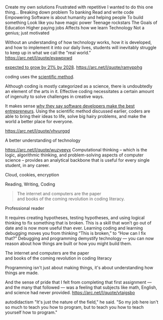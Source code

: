 Create my own solutions
Frustrated with repetitive
I wanted to do this one thing...
Breaking down problem
To banking
Read and write code
Empowering
Software is about humanity and helping people
To build something
Look like you have magic power
Teenage rockstars
The Goals of Education
Higher paying jobs
Affects how we learn
Technology
Not a genius; just motivated

Without an understanding of how technology works, how it is developed, and how to implement it into our daily lives, students will inevitably struggle to keep up in what we call the "real world."
https://arc.net/l/quote/evawpxwd

[expected to grow by 21% by 2028](https://www.bls.gov/ooh/computer-and-information-technology/software-developers.htm).
https://arc.net/l/quote/ramypphg

coding uses the [scientific method](https://www.khanacademy.org/science/high-school-biology/hs-biology-foundations/hs-biology-and-the-scientific-method/a/the-science-of-biology).

Although coding is mostly categorized as a science, there is undoubtedly an element of the arts in it. Effective coding necessitates a certain amount of ingenuity to solve challenges in creative ways.

It makes sense [why they say software developers make the best entrepreneurs](https://skillcrush.com/blog/developers-great-entrepreneurs/). Using the scientific method discussed earlier, coders are able to bring their ideas to life, solve big hairy problems, and make the world a better place for everyone.

https://arc.net/l/quote/vhvurgqd


A better understanding of technology

https://arc.net/l/quote/wuzyeeyx
Computational thinking – which is the logic, algorithmic thinking, and problem-solving aspects of computer science – provides an analytical backbone that is useful for every single student, in any career.

Cloud, cookies, encryption

Reading, Writing, Coding

> The internet and computers are the paper  
> and books of the coming revolution in coding literacy.

Professional reader

It requires creating hypotheses, testing hypotheses, and using logical thinking to fix something that is broken. This is a skill that won’t go out of date and is now more useful than ever. Learning coding and learning debugging moves you from thinking “This is broken,” to “How can I fix that?” Debugging and programming demystify technology — you can now reason about how things are built or how you might build them.

The internet and computers are the paper  
and books of the coming revolution in coding literacy

Programming isn't just about making things, it's about understanding how things are made.

And the sense of pride that I felt from completing that first assignment — and the many that followed — was a feeling that subjects like math, English, and science had never provided. 
https://arc.net/l/quote/vtaigsbo

autodidactism
"It's just the nature of the field," he said. "So my job here isn't so much to teach you how to program, but to teach you how to teach yourself how to program."